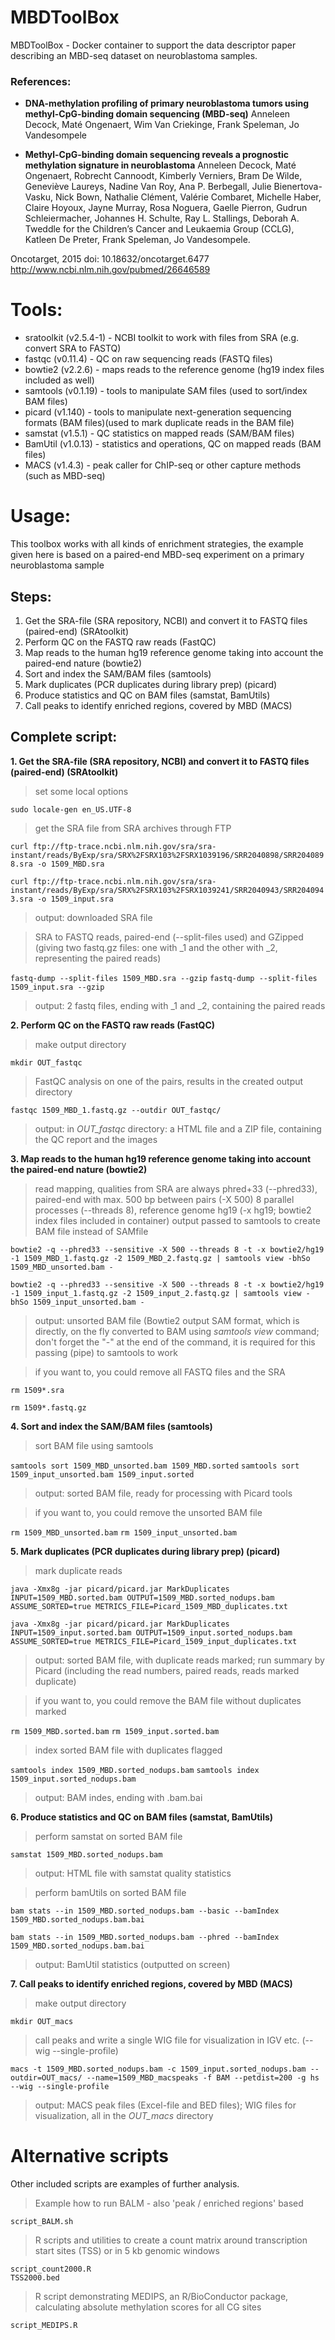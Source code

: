 # MBDToolBox
MBDToolBox - Docker container to support the data descriptor paper describing an MBD-seq dataset on neuroblastoma samples.

### References:
* **DNA-methylation profiling of primary neuroblastoma tumors using methyl-CpG-binding domain sequencing (MBD-seq)**
Anneleen Decock, Maté Ongenaert, Wim Van Criekinge, Frank Speleman, Jo Vandesompele

* **Methyl-CpG-binding domain sequencing reveals a prognostic methylation signature in neuroblastoma**
Anneleen Decock, Maté Ongenaert, Robrecht Cannoodt, Kimberly Verniers, Bram De Wilde, Geneviève Laureys, Nadine Van Roy, Ana P. Berbegall, Julie Bienertova-Vasku, Nick Bown, Nathalie Clément, Valérie Combaret, Michelle Haber, Claire Hoyoux, Jayne Murray, Rosa Noguera, Gaelle Pierron, Gudrun Schleiermacher, Johannes H. Schulte, Ray L. Stallings, Deborah A. Tweddle for the Children’s Cancer and Leukaemia Group (CCLG), Katleen De Preter, Frank Speleman, Jo Vandesompele.

Oncotarget, 2015
doi: 10.18632/oncotarget.6477
http://www.ncbi.nlm.nih.gov/pubmed/26646589

# Tools:
- sratoolkit (v2.5.4-1) - NCBI toolkit to work with files from SRA (e.g. convert SRA to FASTQ)
- fastqc (v0.11.4) - QC on raw sequencing reads (FASTQ files)
- bowtie2 (v2.2.6) - maps reads to the reference genome (hg19 index files included as well)
- samtools (v0.1.19) - tools to manipulate SAM files (used to sort/index BAM files)
- picard (v1.140) - tools to manipulate next-generation sequencing formats (BAM files)(used to mark duplicate reads in the BAM file)
- samstat (v1.5.1) - QC statistics on mapped reads (SAM/BAM files)
- BamUtil (v1.0.13) - statistics and operations, QC on mapped reads (BAM files)
- MACS (v1.4.3) - peak caller for ChIP-seq or other capture methods (such as MBD-seq)

# Usage:

This toolbox works with all kinds of enrichment strategies, the example given here is based on a paired-end MBD-seq experiment on a primary neuroblastoma sample

## Steps:

1. Get the SRA-file (SRA repository, NCBI) and convert it to FASTQ files (paired-end) (SRAtoolkit)
2. Perform QC on the FASTQ raw reads (FastQC)
3. Map reads to the human hg19 reference genome taking into account the paired-end nature (bowtie2)
4. Sort and index the SAM/BAM files (samtools)
5. Mark duplicates (PCR duplicates during library prep) (picard)
6. Produce statistics and QC on BAM files (samstat, BamUtils)
7. Call peaks to identify enriched regions, covered by MBD (MACS)

## Complete script:

**1. Get the SRA-file (SRA repository, NCBI) and convert it to FASTQ files (paired-end) (SRAtoolkit)**
> set some local options

```sudo locale-gen en_US.UTF-8```

> get the SRA file from SRA archives through FTP

```curl ftp://ftp-trace.ncbi.nlm.nih.gov/sra/sra-instant/reads/ByExp/sra/SRX%2FSRX103%2FSRX1039196/SRR2040898/SRR2040898.sra -o 1509_MBD.sra```

```curl ftp://ftp-trace.ncbi.nlm.nih.gov/sra/sra-instant/reads/ByExp/sra/SRX%2FSRX103%2FSRX1039241/SRR2040943/SRR2040943.sra -o 1509_input.sra```

> output: downloaded SRA file

> SRA to FASTQ reads, paired-end (--split-files used) and GZipped (giving two fastq.gz files: one with _1 and the other with _2, representing the paired reads)

```fastq-dump --split-files 1509_MBD.sra --gzip```
```fastq-dump --split-files 1509_input.sra --gzip```

> output: 2 fastq files, ending with _1 and _2, containing the paired reads

**2. Perform QC on the FASTQ raw reads (FastQC)**

> make output directory

```mkdir OUT_fastqc```

> FastQC analysis on one of the pairs, results in the created output directory

```fastqc 1509_MBD_1.fastq.gz --outdir OUT_fastqc/```

> output: in *OUT_fastqc* directory: a HTML file and a ZIP file, containing the QC report and the images

**3. Map reads to the human hg19 reference genome taking into account the paired-end nature (bowtie2)**

> read mapping, qualities from SRA are always phred+33 (--phred33), paired-end with max. 500 bp between pairs (-X 500)
> 8 parallel processes (--threads 8), reference genome hg19 (-x hg19; bowtie2 index files included in container)
> output passed to samtools to create BAM file instead of SAMfile

```bowtie2 -q --phred33 --sensitive -X 500 --threads 8 -t -x bowtie2/hg19 -1 1509_MBD_1.fastq.gz -2 1509_MBD_2.fastq.gz | samtools view -bhSo 1509_MBD_unsorted.bam -```

```bowtie2 -q --phred33 --sensitive -X 500 --threads 8 -t -x bowtie2/hg19 -1 1509_input_1.fastq.gz -2 1509_input_2.fastq.gz | samtools view -bhSo 1509_input_unsorted.bam -```

> output: unsorted BAM file (Bowtie2 output SAM format, which is directly, on the fly converted to BAM using *samtools view* command; don't forget the "-" at the end of the command, it is required for this passing (pipe) to samtools to work

> if you want to, you could remove all FASTQ files and the SRA

```rm 1509*.sra```

```rm 1509*.fastq.gz```

**4. Sort and index the SAM/BAM files (samtools)**

> sort BAM file using samtools

```samtools sort 1509_MBD_unsorted.bam 1509_MBD.sorted```
```samtools sort 1509_input_unsorted.bam 1509_input.sorted```

> output: sorted BAM file, ready for processing with Picard tools

> if you want to, you could remove the unsorted BAM file

```rm 1509_MBD_unsorted.bam```
```rm 1509_input_unsorted.bam```

**5. Mark duplicates (PCR duplicates during library prep) (picard)**

> mark duplicate reads

```java -Xmx8g -jar picard/picard.jar MarkDuplicates INPUT=1509_MBD.sorted.bam OUTPUT=1509_MBD.sorted_nodups.bam ASSUME_SORTED=true METRICS_FILE=Picard_1509_MBD_duplicates.txt```

```java -Xmx8g -jar picard/picard.jar MarkDuplicates INPUT=1509_input.sorted.bam OUTPUT=1509_input.sorted_nodups.bam ASSUME_SORTED=true METRICS_FILE=Picard_1509_input_duplicates.txt```

> output: sorted BAM file, with duplicate reads marked; run summary by Picard (including the read numbers, paired reads, reads marked duplicate)

> if you want to, you could remove the BAM file without duplicates marked

```rm 1509_MBD.sorted.bam```
```rm 1509_input.sorted.bam```

> index sorted BAM file with duplicates flagged

```samtools index 1509_MBD.sorted_nodups.bam```
```samtools index 1509_input.sorted_nodups.bam```

> output: BAM indes, ending with .bam.bai

**6. Produce statistics and QC on BAM files (samstat, BamUtils)**

> perform samstat on sorted BAM file

```samstat 1509_MBD.sorted_nodups.bam```

> output: HTML file with samstat quality statistics

> perform bamUtils on sorted BAM file

```bam stats --in 1509_MBD.sorted_nodups.bam --basic --bamIndex 1509_MBD.sorted_nodups.bam.bai```

```bam stats --in 1509_MBD.sorted_nodups.bam --phred --bamIndex 1509_MBD.sorted_nodups.bam.bai```

> output: BamUtil statistics (outputted on screen)

**7. Call peaks to identify enriched regions, covered by MBD (MACS)**

> make output directory

```mkdir OUT_macs```

> call peaks and write a single WIG file for visualization in IGV etc. (--wig --single-profile)

```macs -t 1509_MBD.sorted_nodups.bam -c 1509_input.sorted_nodups.bam --outdir=OUT_macs/ --name=1509_MBD_macspeaks -f BAM --petdist=200 -g hs --wig --single-profile ```

> output: MACS peak files (Excel-file and BED files); WIG files for visualization, all in the *OUT_macs* directory


# Alternative scripts

Other included scripts are examples of further analysis.

> Example how to run BALM - also 'peak / enriched regions' based

```script_BALM.sh ```

> R scripts and utilities to create a count matrix around transcription start sites (TSS) or in 5 kb genomic windows

```
script_count2000.R
TSS2000.bed
```

> R script demonstrating MEDIPS, an R/BioConductor package, calculating absolute methylation scores for all CG sites

```script_MEDIPS.R ```
